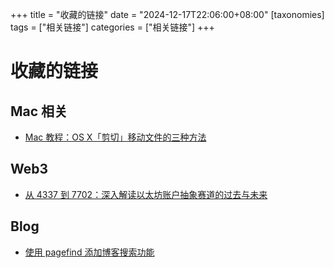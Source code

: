 +++
title = "收藏的链接"
date = "2024-12-17T22:06:00+08:00"
[taxonomies]
tags = ["相关链接"]
categories = ["相关链接"]
+++
# 收藏的链接

## Mac 相关

- [Mac 教程：OS X「剪切」移动文件的三种方法](https://sspai.com/post/28389)

## Web3

- [从 4337 到 7702：深入解读以太坊账户抽象赛道的过去与未来](https://mp.weixin.qq.com/s/WYnqC5rOslmp3KgLcP_1fw)

## Blog

- [使用 pagefind 添加博客搜索功能](https://taxodium.ink/use-pagefind-to-search-blog)
